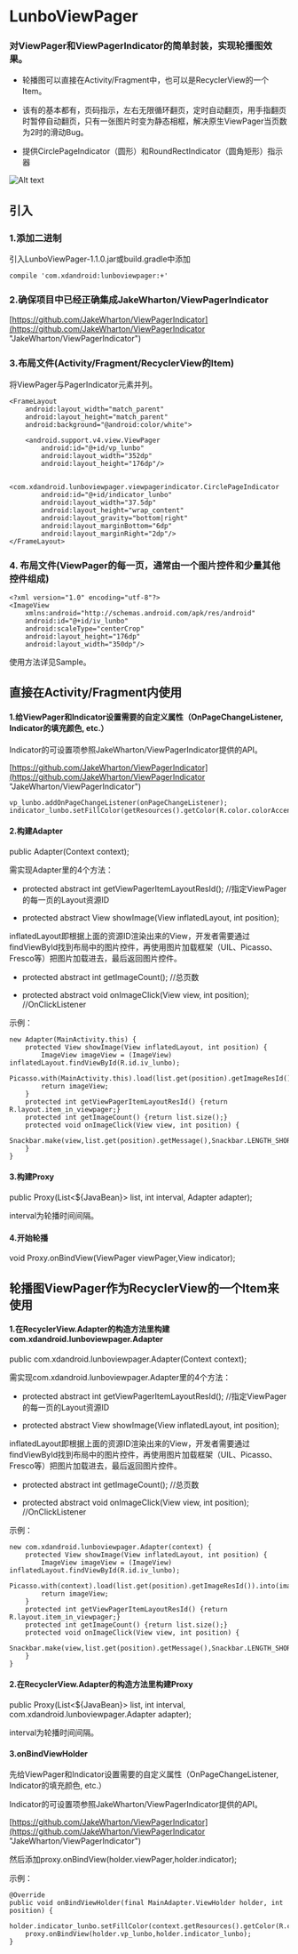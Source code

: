 # LunboViewPager
### 对ViewPager和ViewPagerIndicator的简单封装，实现轮播图效果。

- 轮播图可以直接在Activity/Fragment中，也可以是RecyclerView的一个Item。

- 该有的基本都有，页码指示，左右无限循环翻页，定时自动翻页，用手指翻页时暂停自动翻页，只有一张图片时变为静态相框，解决原生ViewPager当页数为2时的滑动Bug。

- 提供CirclePageIndicator（圆形）和RoundRectIndicator（圆角矩形）指示器

![Alt text](https://raw.githubusercontent.com/xingda920813/LunboViewPager/master/video.gif)

## 引入
### 1.添加二进制

引入LunboViewPager-1.1.0.jar或build.gradle中添加

    compile 'com.xdandroid:lunboviewpager:+'

### 2.确保项目中已经正确集成JakeWharton/ViewPagerIndicator

[https://github.com/JakeWharton/ViewPagerIndicator](https://github.com/JakeWharton/ViewPagerIndicator "JakeWharton/ViewPagerIndicator")

### 3.布局文件(Activity/Fragment/RecyclerView的Item)

将ViewPager与PagerIndicator元素并列。

	<FrameLayout
    	android:layout_width="match_parent"
    	android:layout_height="match_parent"
    	android:background="@android:color/white">
    
    	<android.support.v4.view.ViewPager
    		android:id="@+id/vp_lunbo"
    		android:layout_width="352dp"
    		android:layout_height="176dp"/>
    
    	<com.xdandroid.lunboviewpager.viewpagerindicator.CirclePageIndicator
    		android:id="@+id/indicator_lunbo"
    		android:layout_width="37.5dp"
    		android:layout_height="wrap_content"
    		android:layout_gravity="bottom|right"
    		android:layout_marginBottom="6dp"
    		android:layout_marginRight="2dp"/>
    </FrameLayout>
    
### 4. 布局文件(ViewPager的每一页，通常由一个图片控件和少量其他控件组成)

	<?xml version="1.0" encoding="utf-8"?>
	<ImageView
   		xmlns:android="http://schemas.android.com/apk/res/android"
  		android:id="@+id/iv_lunbo"
    	android:scaleType="centerCrop"
    	android:layout_height="176dp"
    	android:layout_width="350dp"/>

使用方法详见Sample。

## 直接在Activity/Fragment内使用

#### 1.给ViewPager和Indicator设置需要的自定义属性（OnPageChangeListener, Indicator的填充颜色, etc.）

Indicator的可设置项参照JakeWharton/ViewPagerIndicator提供的API。

[https://github.com/JakeWharton/ViewPagerIndicator](https://github.com/JakeWharton/ViewPagerIndicator "JakeWharton/ViewPagerIndicator")

	vp_lunbo.addOnPageChangeListener(onPageChangeListener);
    indicator_lunbo.setFillColor(getResources().getColor(R.color.colorAccent));

#### 2.构建Adapter

public Adapter(Context context);

需实现Adapter里的4个方法：

- protected abstract int getViewPagerItemLayoutResId();		//指定ViewPager的每一页的Layout资源ID

- protected abstract View showImage(View inflatedLayout, int position);

inflatedLayout即根据上面的资源ID渲染出来的View，开发者需要通过findViewById找到布局中的图片控件，再使用图片加载框架（UIL、Picasso、Fresco等）把图片加载进去，最后返回图片控件。

- protected abstract int getImageCount();	//总页数

- protected abstract void onImageClick(View view, int position);		//OnClickListener

示例：

	new Adapter(MainActivity.this) {
        protected View showImage(View inflatedLayout, int position) {
            ImageView imageView = (ImageView) inflatedLayout.findViewById(R.id.iv_lunbo);
            Picasso.with(MainActivity.this).load(list.get(position).getImageResId()).into(imageView);
            return imageView;
        }
        protected int getViewPagerItemLayoutResId() {return R.layout.item_in_viewpager;}
        protected int getImageCount() {return list.size();}
        protected void onImageClick(View view, int position) {
			Snackbar.make(view,list.get(position).getMessage(),Snackbar.LENGTH_SHORT).show();
		}
    }

#### 3.构建Proxy

public Proxy(List<${JavaBean}> list, int interval, Adapter adapter);

interval为轮播时间间隔。

#### 4.开始轮播

void Proxy.onBindView(ViewPager viewPager,View indicator);

## 轮播图ViewPager作为RecyclerView的一个Item来使用

#### 1.在RecyclerView.Adapter的构造方法里构建com.xdandroid.lunboviewpager.Adapter

public com.xdandroid.lunboviewpager.Adapter(Context context);

需实现com.xdandroid.lunboviewpager.Adapter里的4个方法：

- protected abstract int getViewPagerItemLayoutResId();		//指定ViewPager的每一页的Layout资源ID

- protected abstract View showImage(View inflatedLayout, int position);

inflatedLayout即根据上面的资源ID渲染出来的View，开发者需要通过findViewById找到布局中的图片控件，再使用图片加载框架（UIL、Picasso、Fresco等）把图片加载进去，最后返回图片控件。

- protected abstract int getImageCount();	//总页数

- protected abstract void onImageClick(View view, int position);		//OnClickListener

示例：

	new com.xdandroid.lunboviewpager.Adapter(context) {
        protected View showImage(View inflatedLayout, int position) {
            ImageView imageView = (ImageView) inflatedLayout.findViewById(R.id.iv_lunbo);
            Picasso.with(context).load(list.get(position).getImageResId()).into(imageView);
            return imageView;
        }
        protected int getViewPagerItemLayoutResId() {return R.layout.item_in_viewpager;}
        protected int getImageCount() {return list.size();}
        protected void onImageClick(View view, int position) {
			Snackbar.make(view,list.get(position).getMessage(),Snackbar.LENGTH_SHORT).show();
		}
    }

#### 2.在RecyclerView.Adapter的构造方法里构建Proxy

public Proxy(List<${JavaBean}> list, int interval, com.xdandroid.lunboviewpager.Adapter adapter);

interval为轮播时间间隔。

#### 3.onBindViewHolder

先给ViewPager和Indicator设置需要的自定义属性（OnPageChangeListener, Indicator的填充颜色, etc.）

Indicator的可设置项参照JakeWharton/ViewPagerIndicator提供的API。

[https://github.com/JakeWharton/ViewPagerIndicator](https://github.com/JakeWharton/ViewPagerIndicator "JakeWharton/ViewPagerIndicator")

然后添加proxy.onBindView(holder.viewPager,holder.indicator);

示例：

	@Override
    public void onBindViewHolder(final MainAdapter.ViewHolder holder, int position) {
        holder.indicator_lunbo.setFillColor(context.getResources().getColor(R.color.colorAccent));
        proxy.onBindView(holder.vp_lunbo,holder.indicator_lunbo);
    }

